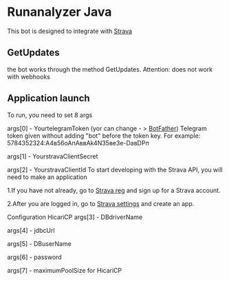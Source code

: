 # Runanalyzer Java 

This bot is designed to integrate with [Strava](https://www.strava.com)

## GetUpdates 

the bot works through the method GetUpdates. 
Attention: does not work with webhooks 


## Application launch
To run, you need to set 8 args

args[0] - YourtelegramToken (yor can change - > [BotFather](https://t.me/BotFather))
Telegram token given without adding "bot" before the token key. 
For example: 5784352324:A4в56oAпАввАk4N35ве3е-DавDPп

args[1] - YourstravaClientSecret 

args[2] - YourstravaClientId
To start developing with the Strava API, you will need to make an application

1.If you have not already, go to [Strava reg](https://www.strava.com/register) and sign up for a Strava account. 

2.After you are logged in, go to [Strava settings](https://www.strava.com/settings/api) and create an app.

Configuration  HicariCP
args[3] - DBdriverName 

args[4] - jdbcUrl

args[5] - DBuserName

args[6] - password

args[7] - maximumPoolSize for HicariCP

